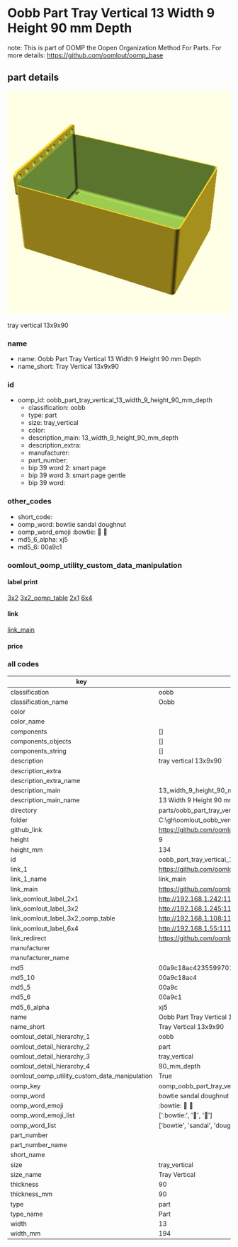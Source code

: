 # Oobb Part Tray Vertical 13 Width 9 Height 90 mm Depth  

note: This is part of OOMP the Oopen Organization Method For Parts. For more details: https://github.com/oomlout/oomp_base

##  part details
  

[![](3dpr.png)](3dpr.png)

tray vertical 13x9x90



### name
* name: Oobb Part Tray Vertical 13 Width 9 Height 90 mm Depth
* name_short: Tray Vertical 13x9x90 
### id
* oomp_id: oobb_part_tray_vertical_13_width_9_height_90_mm_depth
  * classification: oobb
  * type: part
  * size: tray_vertical
  * color: 
  * description_main: 13_width_9_height_90_mm_depth
  * description_extra: 
  * manufacturer: 
  * part_number: 
  * bip 39 word 2: smart page
  * bip 39 word 3: smart page gentle
  * bip 39 word: 

### other_codes
* short_code: 
* oomp_word: bowtie sandal doughnut
* oomp_word_emoji :bowtie: :sandal: :doughnut:
* md5_6_alpha: xj5
* md5_6: 00a9c1






### oomlout_oomp_utility_custom_data_manipulation
#### label print
[3x2](http://192.168.1.245:1112/?label=oomp%20xj5)
[3x2_oomp_table](http://192.168.1.108:1112/?label=oomp%20xj5)
[2x1](http://192.168.1.242:1112/?label=oomp%20xj5)
[6x4](http://192.168.1.55:1112/?label=oomp%20xj5)    

#### link

[link_main](https://github.com/oomlout/oomlout_oobb_version_4_generated_parts/tree/main/navigation_oomp/oobb/part/tray_vertical/13_width_9_height_90_mm_depth/part)                              

#### price







### all codes 
| key | value |  
| --- | --- |  
| classification | oobb |  
| classification_name | Oobb |  
| color |  |  
| color_name |  |  
| components | [] |  
| components_objects | [] |  
| components_string | [] |  
| description | tray vertical 13x9x90 |  
| description_extra |  |  
| description_extra_name |  |  
| description_main | 13_width_9_height_90_mm_depth |  
| description_main_name | 13 Width 9 Height 90 mm Depth |  
| directory | parts/oobb_part_tray_vertical_13_width_9_height_90_mm_depth |  
| folder | C:\gh\oomlout_oobb_version_4_generated_parts\parts\oobb_part_tray_vertical_13_width_9_height_90_mm_depth |  
| github_link | https://github.com/oomlout/oomlout_oomp_part_src/tree/main/parts/oobb_part_tray_vertical_13_width_9_height_90_mm_depth |  
| height | 9 |  
| height_mm | 134 |  
| id | oobb_part_tray_vertical_13_width_9_height_90_mm_depth |  
| link_1 | https://github.com/oomlout/oomlout_oobb_version_4_generated_parts/tree/main/navigation_oomp/oobb/part/tray_vertical/13_width_9_height_90_mm_depth/part |  
| link_1_name | link_main |  
| link_main | https://github.com/oomlout/oomlout_oobb_version_4_generated_parts/tree/main/navigation_oomp/oobb/part/tray_vertical/13_width_9_height_90_mm_depth/part |  
| link_oomlout_label_2x1 | http://192.168.1.242:1112/?label=oomp%20xj5 |  
| link_oomlout_label_3x2 | http://192.168.1.245:1112/?label=oomp%20xj5 |  
| link_oomlout_label_3x2_oomp_table | http://192.168.1.108:1112/?label=oomp%20xj5 |  
| link_oomlout_label_6x4 | http://192.168.1.55:1112/?label=oomp%20xj5 |  
| link_redirect | https://github.com/oomlout/oomlout_oobb_version_4_generated_parts/tree/main/parts/oobb_tray_vertical_13_09_90 |  
| manufacturer |  |  
| manufacturer_name |  |  
| md5 | 00a9c18ac4235599701fab30c267be64 |  
| md5_10 | 00a9c18ac4 |  
| md5_5 | 00a9c |  
| md5_6 | 00a9c1 |  
| md5_6_alpha | xj5 |  
| name | Oobb Part Tray Vertical 13 Width 9 Height 90 mm Depth |  
| name_short | Tray Vertical 13x9x90  |  
| oomlout_detail_hierarchy_1 | oobb |  
| oomlout_detail_hierarchy_2 | part |  
| oomlout_detail_hierarchy_3 | tray_vertical |  
| oomlout_detail_hierarchy_4 | 90_mm_depth |  
| oomlout_oomp_utility_custom_data_manipulation | True |  
| oomp_key | oomp_oobb_part_tray_vertical_13_width_9_height_90_mm_depth |  
| oomp_word | bowtie sandal doughnut |  
| oomp_word_emoji | :bowtie: :sandal: :doughnut: |  
| oomp_word_emoji_list | [':bowtie:', ':sandal:', ':doughnut:'] |  
| oomp_word_list | ['bowtie', 'sandal', 'doughnut'] |  
| part_number |  |  
| part_number_name |  |  
| short_name |  |  
| size | tray_vertical |  
| size_name | Tray Vertical |  
| thickness | 90 |  
| thickness_mm | 90 |  
| type | part |  
| type_name | Part |  
| width | 13 |  
| width_mm | 194 |  
